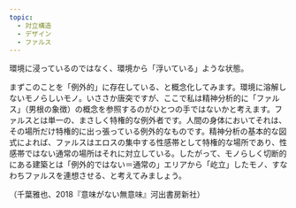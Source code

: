 ```yaml
---
topic:
  - 対立構造
  - デザイン
  - ファルス
---
```

環境に浸っているのではなく、環境から「浮いている」ような状態。

まずこのことを「例外的」に存在している、と概念化してみます。環境に溶解しないモノらしいモノ。いささか唐突ですが、ここで私は精神分析的に「ファルス」（男根の象徴）の概念を参照するのがひとつの手ではないかと考えます。ファルスとは単一の、まさしく特権的な例外者です。人間の身体においてそれは、その場所だけ特権的に出っ張っている例外的なものです。精神分析の基本的な図式によれば、ファルスはエロスの集中する性感帯として特権的な場所であり、性感帯ではない通常の場所はそれに対立している。したがって、モノらしく切断的にある建築とは「例外的ではない＝通常の」エリアから「屹立」したモノ、すなわちファルスを連想させる、と考えてみましょう。

（千葉雅也、2018『意味がない無意味』河出書房新社）